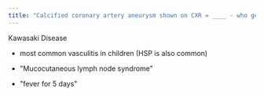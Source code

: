```yaml
---
title: "Calcified coronary artery aneurysm shown on CXR = ____ - who gets it? - buzzwords (2)"
---
```

Kawasaki Disease
- most common vasculitis in children (HSP is also common)

- &quot;Mucocutaneous lymph node syndrome&quot;
- &quot;fever for 5 days&quot;

